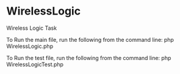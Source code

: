 # WirelessLogic
Wireless Logic Task

To Run the main file, run the following from the command line: php WirelessLogic.php

To Run the test file, run the following from the command line: php WirelessLogicTest.php
